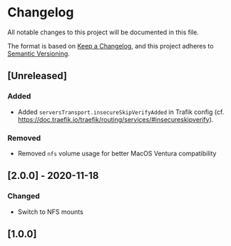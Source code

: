 # Changelog

All notable changes to this project will be documented in this file.

The format is based on [Keep a Changelog](https://keepachangelog.com/en/1.0.0/),
and this project adheres to [Semantic Versioning](https://semver.org/spec/v2.0.0.html).

## [Unreleased]

### Added

- Added `serversTransport.insecureSkipVerifyAdded` in Trafik config (cf.
  <https://doc.traefik.io/traefik/routing/services/#insecureskipverify>).

### Removed

- Removed `nfs` volume usage for better MacOS Ventura compatibility

## [2.0.0] - 2020-11-18

### Changed

- Switch to NFS mounts

## [1.0.0]
